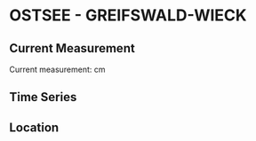 # OSTSEE - GREIFSWALD-WIECK

## Current Measurement

Current measurement: <Value topic="rivers/pegel-online/OSTSEE/GREIFSWALD-WIECK/measurementValue"/> cm

## Time Series

<TimeSeries topic="rivers/pegel-online/OSTSEE/GREIFSWALD-WIECK/measurementValue" period="week" />

## Location

<WorldMap>
  <Marker lat="54.09771135196671" lon="13.457152923470648" labelTopic="rivers/pegel-online/OSTSEE/GREIFSWALD-WIECK" />
</WorldMap>
